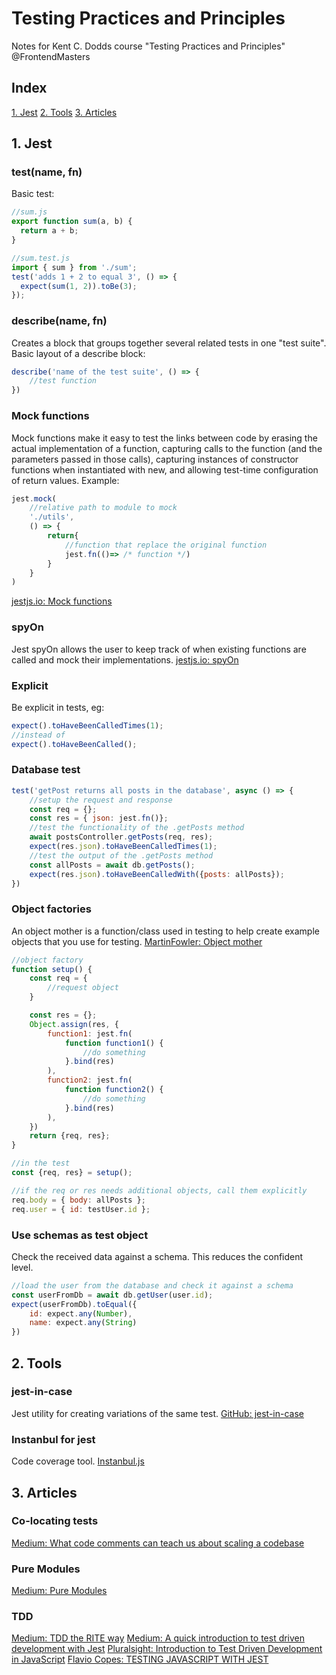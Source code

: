 # Testing Practices and Principles
Notes for Kent C. Dodds course "Testing Practices and Principles" @FrontendMasters


## Index

[1. Jest](#1-jest)
[2. Tools](#2-tools)
[3. Articles](#3-articles)


## 1. Jest
### test(name, fn)
Basic test:
```javascript
//sum.js
export function sum(a, b) {
  return a + b;
}

//sum.test.js
import { sum } from './sum';
test('adds 1 + 2 to equal 3', () => {
  expect(sum(1, 2)).toBe(3);
});
```

### describe(name, fn)
Creates a block that groups together several related tests in one "test suite".
Basic layout of a describe block:
```javascript
describe('name of the test suite', () => {
    //test function
})
```

### Mock functions
Mock functions make it easy to test the links between code by erasing the actual implementation of a function, capturing calls to the function (and the parameters passed in those calls), capturing instances of constructor functions when instantiated with new, and allowing test-time configuration of return values.
Example:
```javascript
jest.mock(
    //relative path to module to mock
    './utils',
    () => {
        return{
            //function that replace the original function
            jest.fn(()=> /* function */)
        }
    }
)
```
[jestjs.io: Mock functions](https://jestjs.io/docs/en/mock-functions)

### spyOn
Jest spyOn allows the user to keep track of when existing functions are called and mock their implementations.
[jestjs.io: spyOn](https://jestjs.io/docs/en/jest-object.html#jestspyonobject-methodname)

### Explicit
Be explicit in tests, eg:
```javascript
expect().toHaveBeenCalledTimes(1);
//instead of
expect().toHaveBeenCalled();
```

### Database test
```javascript
test('getPost returns all posts in the database', async () => {
    //setup the request and response
    const req = {};
    const res = { json: jest.fn()};
    //test the functionality of the .getPosts method
    await postsController.getPosts(req, res);
    expect(res.json).toHaveBeenCalledTimes(1);
    //test the output of the .getPosts method
    const allPosts = await db.getPosts();
    expect(res.json).toHaveBeenCalledWith({posts: allPosts});
})
```

### Object factories
An object mother is a function/class used in testing to help create example objects that you use for testing.
[MartinFowler: Object mother](https://martinfowler.com/bliki/ObjectMother.html)
```javascript
//object factory
function setup() {
    const req = {
        //request object
    }

    const res = {};
    Object.assign(res, {
        function1: jest.fn(
            function function1() {
                //do something
            }.bind(res)
        ),
        function2: jest.fn(
            function function2() {
                //do something
            }.bind(res)
        ),
    })
    return {req, res};
}

//in the test
const {req, res} = setup();

//if the req or res needs additional objects, call them explicitly
req.body = { body: allPosts };
req.user = { id: testUser.id };
```

### Use schemas as test object
Check the received data against a schema. This reduces the confident level.
```javascript
//load the user from the database and check it against a schema
const userFromDb = await db.getUser(user.id);
expect(userFromDb).toEqual({
    id: expect.any(Number),
    name: expect.any(String)
})
```


## 2. Tools
### jest-in-case
Jest utility for creating variations of the same test.
[GitHub: jest-in-case](https://github.com/atlassian/jest-in-case)

### Instanbul for jest
Code coverage tool.
[Instanbul.js](https://istanbul.js.org/docs/tutorials/jest/)

## 3. Articles
### Co-locating tests
[Medium: What code comments can teach us about scaling a codebase](https://blog.kentcdodds.com/what-code-comments-can-teach-us-about-scaling-a-codebase-90bbfad8d70d)  

### Pure Modules
[Medium: Pure Modules](https://blog.kentcdodds.com/pure-modules-cbef580d1897)

### TDD
[Medium: TDD the RITE way](https://medium.com/javascript-scene/tdd-the-rite-way-53c9b46f45e3)
[Medium: A quick introduction to test driven development with Jest](https://medium.freecodecamp.org/a-quick-introduction-to-test-driven-development-with-jest-cac71cb94e50)
[Pluralsight: Introduction to Test Driven Development in JavaScript](https://www.pluralsight.com/guides/introduction-to-test-driven-development-in-javascript)
[Flavio Copes: TESTING JAVASCRIPT WITH JEST](https://flaviocopes.com/jest/)